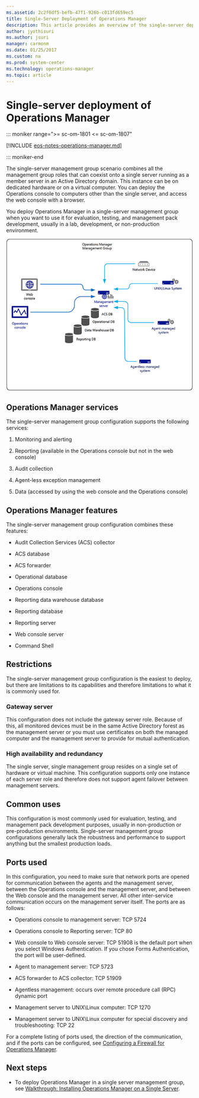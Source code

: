 ```yaml
---
ms.assetid: 2c2f0df5-befb-47f1-926b-c013fd659ec5
title: Single-Server Deployment of Operations Manager
description: This article provides an overview of the single-server deployment of Operations Manager 2016 to prepare you before performing setup.
author: jyothisuri
ms.author: jsuri
manager: carmonm
ms.date: 01/25/2017
ms.custom: na
ms.prod: system-center
ms.technology: operations-manager
ms.topic: article
---
```


# Single-server deployment of Operations Manager

::: moniker range=">= sc-om-1801 <= sc-om-1807"

[!INCLUDE [eos-notes-operations-manager.md](../includes/eos-notes-operations-manager.md)]

::: moniker-end

The single-server management group scenario combines all the management group roles that can coexist onto a single server running as a member server in an Active Directory domain. This instance can be on dedicated hardware or on a virtual computer. You can deploy the Operations console to computers other than the single server, and access the web console  with a browser.

You deploy Operations Manager in a single-server management group when you want to use it for evaluation, testing, and management pack development, usually in a lab, development, or non-production environment.

![Single Server Deployment](./media/deploy-single-server/om2016-simple-mg-config.png)

## Operations Manager services

The single-server management group configuration supports the following services:

1.  Monitoring and alerting

2.  Reporting (available in the Operations console but not in the web console)

3.  Audit collection

4.  Agent-less exception management

5.  Data (accessed by using the web console and the Operations console)

## Operations Manager features

The single-server management group configuration combines these features:

-   Audit Collection Services (ACS) collector

-   ACS database

-   ACS forwarder

-   Operational database

-   Operations console

-   Reporting data warehouse database

-   Reporting database

-   Reporting server

-   Web console server

-   Command Shell

## Restrictions

The single-server management group configuration is the easiest to deploy, but there are limitations to its capabilities and therefore limitations to what it is commonly used for.

### Gateway server

This configuration does not include the gateway server role. Because of this, all monitored devices must be in the same Active Directory forest as the management server or you must use certificates on both the managed computer and the management server to provide for mutual authentication.

### High availability and redundancy

The single server, single management group resides on a single set of hardware or virtual machine. This configuration supports only one instance of each server role and therefore does not support agent failover between management servers.

## Common uses

This configuration is most commonly used for evaluation, testing, and management pack development purposes, usually in non-production or pre-production environments. Single-server management group configurations generally lack the robustness and performance to support anything but the smallest production loads.

## Ports used

In this configuration, you need to make sure that network ports are opened for communication between the agents and the management server, between the Operations console and the management server, and between the Web console and the management server. All other inter-service communication occurs on the management server itself. The ports are as follows:

-   Operations console to management server: TCP 5724

-   Operations console to Reporting server: TCP 80

-   Web console to Web console server: TCP 51908 is the default port when you select Windows Authentication.  If you chose Forms Authentication, the port will be user-defined.  

-   Agent to management server: TCP 5723

-   ACS forwarder to ACS collector: TCP 51909

-   Agentless management: occurs over remote procedure call (RPC) dynamic port

-   Management server to UNIX\Linux computer: TCP 1270

-   Management server to UNIX\Linux computer for special discovery and troubleshooting: TCP 22

For a complete listing of ports used, the direction of the communication, and if the ports can be configured, see [Configuring a Firewall for Operations Manager](plan-security-config-firewall.md).

## Next steps

- To deploy Operations Manager in a single server management group, see [Walkthrough: Installing Operations Manager on a Single Server](quickstart-install-single-server.md).
